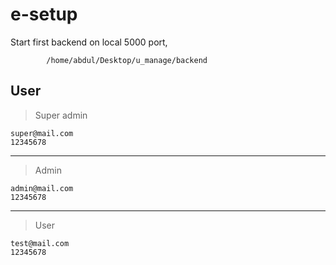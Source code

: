 # e-setup
Start first backend on local 5000 port,

            /home/abdul/Desktop/u_manage/backend

## User

> Super admin

    super@mail.com
    12345678

---

> Admin

    admin@mail.com
    12345678

---
> User

    test@mail.com
    12345678

